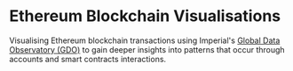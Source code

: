 # Ethereum Blockchain Visualisations

Visualising Ethereum blockchain transactions using Imperial's [Global Data Observatory (GDO)](https://www.imperial.ac.uk/data-science/data-observatory-/) to gain deeper insights into patterns that occur through accounts and smart contracts interactions.

